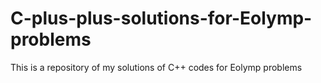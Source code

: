 # C-plus-plus-solutions-for-Eolymp-problems
This is a repository of my solutions of C++ codes for Eolymp problems 
